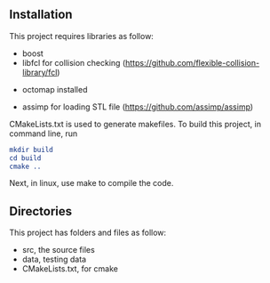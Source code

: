 ## Installation

This project requires libraries as follow:
 - boost 
 - libfcl for collision checking (https://github.com/flexible-collision-library/fcl)
  + octomap installed
 - assimp for loading STL file (https://github.com/assimp/assimp)


CMakeLists.txt is used to generate makefiles. To build this project, in command line, run
``` cmake
mkdir build
cd build
cmake ..
```
Next, in linux, use make to compile the code. 

## Directories
This project has folders and files as follow:
 - src, the source files
 - data, testing data
 - CMakeLists.txt, for cmake
